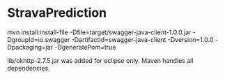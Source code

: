 # StravaPrediction


mvn install:install-file -Dfile=target/swagger-java-client-1.0.0.jar -DgroupId=io.swagger -DartifactId=swagger-java-client -Dversion=1.0.0 -Dpackaging=jar -DgeneratePom=true


lib/okhttp-2.7.5.jar was added for eclipse only. Maven handles all dependencies.
